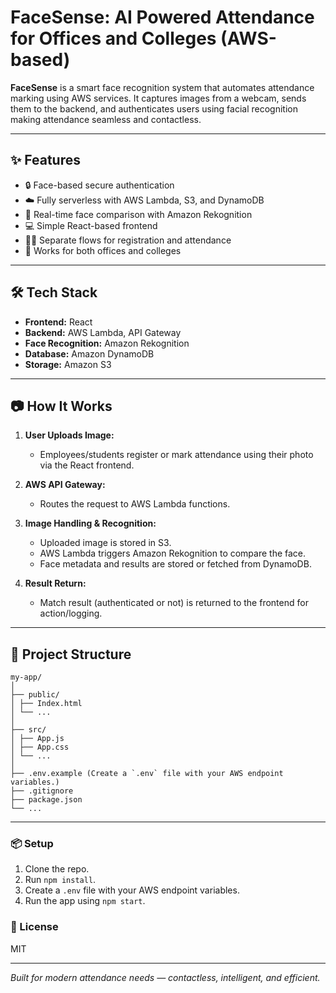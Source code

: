 # FaceSense: AI Powered Attendance for Offices and Colleges (AWS-based)

**FaceSense** is a smart face recognition system that automates attendance marking using AWS services. It captures images from a webcam, sends them to the backend, and authenticates users using facial recognition making attendance seamless and contactless.

---

## ✨ Features

- 🔒 Face-based secure authentication
- ☁️ Fully serverless with AWS Lambda, S3, and DynamoDB
- 🎯 Real-time face comparison with Amazon Rekognition
- 💻 Simple React-based frontend
- 🧑‍💼 Separate flows for registration and attendance
- 🏫 Works for both offices and colleges

---

## 🛠️ Tech Stack

- **Frontend:** React
- **Backend:** AWS Lambda, API Gateway
- **Face Recognition:** Amazon Rekognition
- **Database:** Amazon DynamoDB
- **Storage:** Amazon S3

---

## 📷 How It Works

1. **User Uploads Image:**  
   - Employees/students register or mark attendance using their photo via the React frontend.

2. **AWS API Gateway:**  
   - Routes the request to AWS Lambda functions.

3. **Image Handling & Recognition:**  
   - Uploaded image is stored in S3.
   - AWS Lambda triggers Amazon Rekognition to compare the face.
   - Face metadata and results are stored or fetched from DynamoDB.

4. **Result Return:**  
   - Match result (authenticated or not) is returned to the frontend for action/logging.

---

## 📂 Project Structure
```
my-app/
│
├── public/
│ ├── Index.html
│ └── ...
│
├── src/
│ ├── App.js
│ ├── App.css
│ └── ...
│ 
├── .env.example (Create a `.env` file with your AWS endpoint variables.)
├── .gitignore
├── package.json
└── ...
```

---

### 📦 Setup
1. Clone the repo.
2. Run `npm install`.
3. Create a `.env` file with your AWS endpoint variables.
4. Run the app using `npm start`.

### 📄 License
MIT

---

*Built for modern attendance needs — contactless, intelligent, and efficient.*
